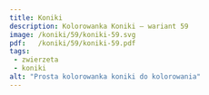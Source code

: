 ```yaml
---
title: Koniki
description: Kolorowanka Koniki – wariant 59
image: /koniki/59/koniki-59.svg
pdf:   /koniki/59/koniki-59.pdf
tags:
 - zwierzeta
 - koniki
alt: "Prosta kolorowanka koniki do kolorowania"
---
```

